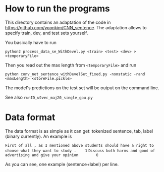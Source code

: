# How to run the programs

This directory contains an adaptation of the code in https://github.com/yoonkim/CNN_sentence.
The adaptation allows to specify train, dev, and test sets yourself.

You basically have to run

``python2 process_data_se_WithDevel.py <train> <test> <dev> > <temporaryFile>``

Then you read out the max length from `<temporaryFile>` and run

``python conv_net_sentence_withDevelSet_fixed.py -nonstatic -rand <maxLength> <storeFile.pickle>``

The model's predictions on the test set will be output on the command line. 

See also `runID_w2vec_maj20_single_gpu.py`

# Data format

The data format is as simple as it can get: tokenized sentence, tab, label (binary currently). An example is

``First of all , as I mentioned above students should have a right to choose what they want to study .    1``
``Discuss both harms and good of advertising and give your opinion        0``

As you can see, one example (sentence+label) per line.
 

